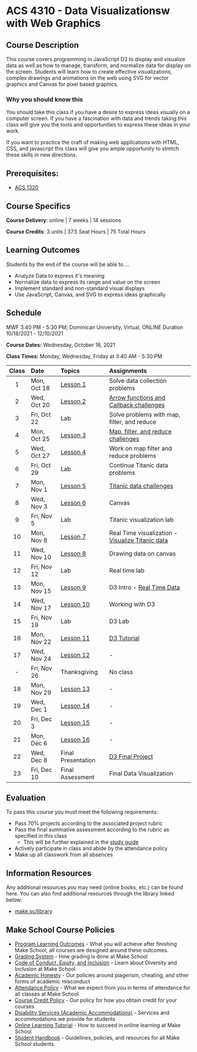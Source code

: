 # ACS 4310 - Data Visualizationsw with Web Graphics

## Course Description

This course covers programming in JavaScript D3 to display and visualize data as well as how to manage, transform, and normalize data for display on the screen. Students will learn how to create effective visualizations, complex drawings and animations on the web using SVG for vector graphics and Canvas for pixel based graphics.

### Why you should know this

You should take this class if you have a desire to express ideas visually on a computer screen. If you have a fascination with data and trends taking this class will give you the tools and opportunities to express these ideas in your work.

If you want to practice the craft of making web applications with HTML, CSS, and javascript this class will give you ample opportunity to stretch these skills in new directions.

## Prerequisites:

- [ACS 1320](https://github.com/Tech-at-DU/ACS-1320-JavaScript-Foundations)

## Course Specifics

**Course Delivery**: online | 7 weeks | 14 sessions

**Course Credits**: 3 units | 37.5 Seat Hours | 75 Total Hours

## Learning Outcomes

Students by the end of the course will be able to ...

- Analyze Data to express it's meaning
- Normalize data to express its range and value on the screen
- Implement standard and non-standard visual displays
- Use JavaScript, Canvas, and SVG to express ideas graphically

## Schedule

MWF 3:40 PM - 5:30 PM; Dominican University, Virtual, ONLINE
Duration 10/18/2021 - 12/10/2021

**Course Dates:** Wednesday, October 18, 2021

**Class Times:** Monday, Wednesday, Friday at 3:40 AM - 5:30 PM

| Class | Date | Topics | Assignments |
|:-----:|:-----|:-------|:------------|
|  1 | Mon, Oct 18 | [Lesson 1]  | Solve data collection problems |
|  2 | Wed, Oct 20 | [Lesson 2]  | [Arrow functions and Callback challenges] |
|  3 | Fri, Oct 22 | Lab         | Solve problems with map, filter, and reduce |
|  4 | Mon, Oct 25 | [Lesson 3]  | [Map, filter, and reduce challenges] |
|  5 | Wed, Oct 27 | [Lesson 4]  | Work on map filter and reduce problems |
|  6 | Fri, Oct 29 | Lab         | Continue Titanic data problems |
|  7 | Mon, Nov  1 | [Lesson 5]  | [Titanic data challenges] |
|  8 | Wed, Nov  3 | [Lesson 6]  | Canvas |
|  9 | Fri, Nov  5 | Lab         | Titanic visualization lab |
| 10 | Mon, Nov  8 | [Lesson 7]  | Real Time visualization - [Visualize Titanic data] |
| 11 | Wed, Nov 10 | [Lesson 8]  | Drawing data on canvas |
| 12 | Fri, Nov 12 | Lab         | Real time lab |
| 13 | Mon, Nov 15 | [Lesson 9]  | D3 Intro - [Real Time Data] |
| 14 | Wed, Nov 17 | [Lesson 10] | Working with D3 |
| 15 | Fri, Nov 19 | Lab         | D3 Lab |
| 16 | Mon, Nov 22 | [Lesson 11] | [D3 Tutorial] |
| 17 | Wed, Nov 24 | [Lesson 12] | - |
| -  | Fri, Nov 26 | Thanksgiving | No class |
| 18 | Mon, Nov 29 | [Lesson 13] | - |
| 19 | Wed, Dec  1 | [Lesson 14] | - |
| 20 | Fri, Dec  3 | [Lesson 15] | - |
| 21 | Mon, Dec  6 | [Lesson 16] | - |
| 22 | Wed, Dec  8 | Final Presentation | [D3 Final Project] |
| 23 | Fri, Dec 10 | Final Assessment   | Final Data Visualization |

<!-- Lessons -->
[Lesson 1]: lessons/lesson-01.md
[Lesson 2]: lessons/lesson-02.md
[Lesson 3]: lessons/lesson-03.md
[Lesson 4]: lessons/lesson-04.md
[Lesson 5]: lessons/lesson-05.md
[Lesson 6]: lessons/lesson-06.md
[Lesson 7]: lessons/lesson-07.md
[Lesson 8]: lessons/lesson-08.md
[Lesson 9]: lessons/lesson-09.md
[Lesson 10]: lessons/lesson-10.md
[Lesson 11]: lessons/lesson-11.md
[Lesson 12]: lessons/lesson-12.md
[Lesson 13]: lessons/lesson-13.md
[Lesson 14]: lessons/lesson-14.md
[Lesson 15]: lessons/lesson-15.md
[Lesson 16]: lessons/lesson-16.md

<!-- Assignments -->
[GradeScope]:https://www.gradescope.com/courses/218919

[Arrow functions and Callback challenges]: https://github.com/Tech-at-DU/arrow-functions-and-callback-challenges
[Map, filter, and reduce challenges]: https://github.com/Tech-at-DU/map-filter-reduce-challenges
[Titanic data challenges]: https://github.com/Tech-at-DU/titanic-data-challenges
[Visualize Titanic data]: https://github.com/Tech-at-DU/Visualize-Titanic
[Real Time Data]: https://github.com/Tech-at-DU/Visualizing-Real-Time-Data
[D3 Tutorial]: https://github.com/Tech-at-DU/d3-tutorial
[D3 Final Project]: assignments/assignment-4.md

## Evaluation

To pass this course you must meet the following requirements:

- Pass 70% projects according to the associated project rubric
- Pass the final summative assessment according to the rubric as specified in this class
    - This will be further explained in the [study guide](study-guide.md)
- Actively participate in class and abide by the attendance policy
- Make up all classwork from all absences

##  Information Resources

Any additional resources you may need (online books, etc.) can be found here. You can also find additional resources through the library linked below:

- [make.sc/library](http://make.sc/library)

## Make School Course Policies

- [Program Learning Outcomes](https://make.sc/program-learning-outcomes) - What you will achieve after finishing Make School, all courses are designed around these outcomes.
- [Grading System](https://make.sc/grading-system) - How grading is done at Make School
- [Code of Conduct, Equity, and Inclusion](https://make.sc/code-of-conduct) - Learn about Diversity and Inclusion at Make School
- [Academic Honesty](https://make.sc/academic-honesty-policy) - Our policies around plagerism, cheating, and other forms of academic misconduct
- [Attendance Policy](https://make.sc/attendance-policy) - What we expect from you in terms of attendance for all classes at Make School
- [Course Credit Policy](https://make.sc/course-credit-policy) - Our policy for how you obtain credit for your courses
- [Disability Services (Academic Accommodations)](https://make.sc/disability-services) - Services and accommodations we provide for students
- [Online Learning Tutorial](https://make.sc/online-learning-tutorial) - How to succeed in online learning at Make School
- [Student Handbook](https://make.sc/student-handbook) - Guidelines, policies, and resources for all Make School students

